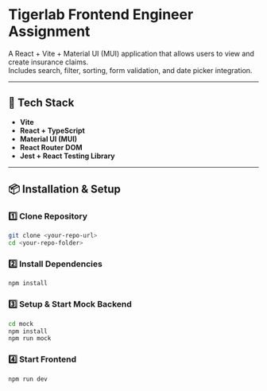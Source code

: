 # Tigerlab Frontend Engineer Assignment

A React + Vite + Material UI (MUI) application that allows users to view and create insurance claims.  
Includes search, filter, sorting, form validation, and date picker integration.

---

## 🚀 Tech Stack

- **Vite**
- **React + TypeScript**
- **Material UI (MUI)**
- **React Router DOM**
- **Jest + React Testing Library**

---

## 📦 Installation & Setup

### 1️⃣ Clone Repository

```bash
git clone <your-repo-url>
cd <your-repo-folder>
```

### 2️⃣ Install Dependencies

```bash
npm install
```

### 3️⃣ Setup & Start Mock Backend

```bash
cd mock
npm install
npm run mock
```

### 4️⃣ Start Frontend

```bash
npm run dev
```

